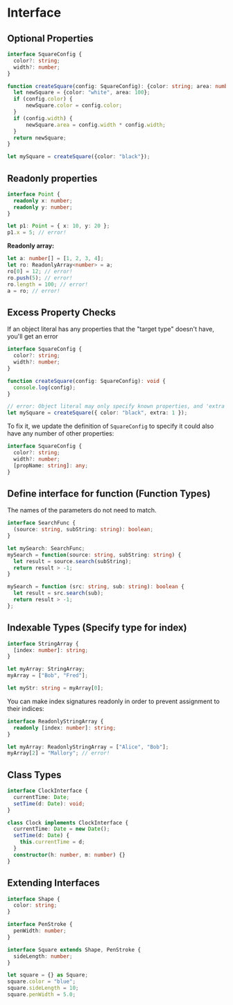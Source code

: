 # Interface

## Optional Properties

```ts
interface SquareConfig {
  color?: string;
  width?: number;
}

function createSquare(config: SquareConfig): {color: string; area: number} {
  let newSquare = {color: "white", area: 100};
  if (config.color) {
      newSquare.color = config.color;
  }
  if (config.width) {
      newSquare.area = config.width * config.width;
  }
  return newSquare;
}

let mySquare = createSquare({color: "black"});
```


## Readonly properties

```ts
interface Point {
  readonly x: number;
  readonly y: number;
}

let p1: Point = { x: 10, y: 20 };
p1.x = 5; // error!
```

**Readonly array:**

```ts
let a: number[] = [1, 2, 3, 4];
let ro: ReadonlyArray<number> = a;
ro[0] = 12; // error!
ro.push(5); // error!
ro.length = 100; // error!
a = ro; // error!
```


## Excess Property Checks

If an object literal has any properties that the "target type" doesn't have, you'll get an error

```ts
interface SquareConfig {
  color?: string;
  width?: number;
}

function createSquare(config: SquareConfig): void {
  console.log(config);
}

// error: Object literal may only specify known properties, and 'extra' does not exist in type 'SquareConfig'.
let mySquare = createSquare({ color: "black", extra: 1 });
```

To fix it, we update the definition of `SquareConfig` to specify it could also have any number of other properties:

```ts
interface SquareConfig {
  color?: string;
  width?: number;
  [propName: string]: any;
}
```


## Define interface for function (Function Types)

The names of the parameters do not need to match.

```ts
interface SearchFunc {
  (source: string, subString: string): boolean;
}

let mySearch: SearchFunc;
mySearch = function(source: string, subString: string) {
  let result = source.search(subString);
  return result > -1;
}

mySearch = function (src: string, sub: string): boolean {
  let result = src.search(sub);
  return result > -1;
};
```


## Indexable Types (Specify type for index)

```ts
interface StringArray {
  [index: number]: string;
}

let myArray: StringArray;
myArray = ["Bob", "Fred"];

let myStr: string = myArray[0];
```

You can make index signatures readonly in order to prevent assignment to their indices:

```ts
interface ReadonlyStringArray {
  readonly [index: number]: string;
}

let myArray: ReadonlyStringArray = ["Alice", "Bob"];
myArray[2] = "Mallory"; // error!
```


## Class Types

```ts
interface ClockInterface {
  currentTime: Date;
  setTime(d: Date): void;
}

class Clock implements ClockInterface {
  currentTime: Date = new Date();
  setTime(d: Date) {
    this.currentTime = d;
  }
  constructor(h: number, m: number) {}
}
```


## Extending Interfaces

```ts
interface Shape {
  color: string;
}

interface PenStroke {
  penWidth: number;
}

interface Square extends Shape, PenStroke {
  sideLength: number;
}

let square = {} as Square;
square.color = "blue";
square.sideLength = 10;
square.penWidth = 5.0;
```